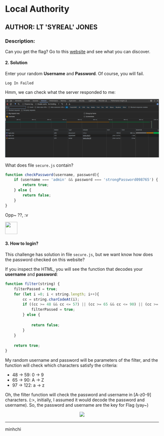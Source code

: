 # Local Authority
## AUTHOR: LT 'SYREAL' JONES

### Description:
Can you get the flag?
Go to this [website](http://saturn.picoctf.net:50920/) and see what you can discover.

#### 2. Solution
Enter your random **Username** and **Password**. Of course, you will fail.
```
Log In Failed
```
Hmm, we can check what the server responded to me:

![](./images/localauthority_1.PNG)

What does file ```secure.js``` contain?
```js
function checkPassword(username, password){
    if (username === 'admin' && password === 'strongPassword098765') {
        return true;
    } else {
        return false;
    }
}
```
Opp~ ??, :v 

<img src="https://media.giphy.com/media/aFTt8wvDtqKCQ/giphy.gif" width="40" height="40"/>

#### 3. How to login?

This challenge has solution in file ```secure.js```, but we want know how does the password checked on this website?

If you inspect the HTML, you will see the function that decodes your **username** and **password**:
```js
function filter(string) {
    filterPassed = true;
    for (let i =0; i < string.length; i++){
        cc = string.charCodeAt(i);
        if ((cc >= 48 && cc <= 57) || (cc >= 65 && cc <= 90) || (cc >= 97 && cc <= 122)) {
            filterPassed = true;     
        } else {

            return false;
        }
    }
        
    return true;
}
```
My random username and password will be parameters of the filter, and the function will check which characters satisfy the criteria:
+ 48 $\to$ 59: 0 $\to$ 9
+ 65 $\to$ 90: A $\to$ Z
+ 97 $\to$ 122: a $\to$ z

Oh, the filter function will check the password and username in [A-z0-9] characters. (:>, initially, I assumed it would decode the password and username). So, the password and username are the key for Flag (yay~)

<p align="center">
    <img src="https://media.giphy.com/media/Lopx9eUi34rbq/giphy.gif"/>
</p>

---

minhchi